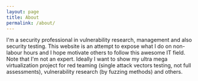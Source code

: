 ```yaml
---
layout: page
title: About
permalink: /about/
---
```


 I'm a security professional in vulnerability research, management and also security testing.
This website is an attempt to expose what I do on non-labour hours and I hope motivate others to follow this awesome IT field.
Note that I'm not an expert.
Ideally I want to show my ultra mega virtualization project for red teaming (single attack vectors testing, not full assessments), vulnerability research (by fuzzing methods) and others.

